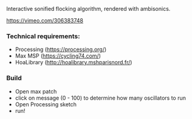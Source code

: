 Interactive sonified flocking algorithm, rendered with ambisonics.

https://vimeo.com/306383748


### Technical requirements:
- Processing (https://processing.org/)
- Max MSP (https://cycling74.com/)
- HoaLibrary (http://hoalibrary.mshparisnord.fr/)

### Build
- Open max patch
- click on message (0 - 100) to determine how many oscillators to run
- Open Processing sketch
- run!
